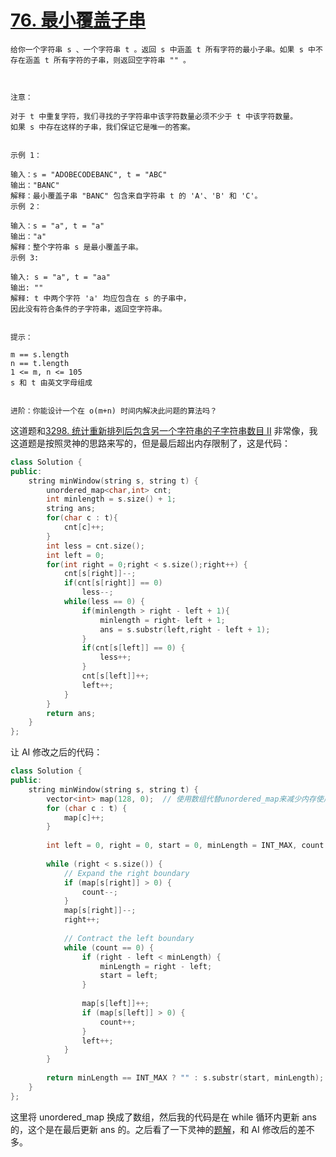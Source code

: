 # [76. 最小覆盖子串](https://leetcode.cn/problems/minimum-window-substring/description/)
```
给你一个字符串 s 、一个字符串 t 。返回 s 中涵盖 t 所有字符的最小子串。如果 s 中不存在涵盖 t 所有字符的子串，则返回空字符串 "" 。

 

注意：

对于 t 中重复字符，我们寻找的子字符串中该字符数量必须不少于 t 中该字符数量。
如果 s 中存在这样的子串，我们保证它是唯一的答案。
 

示例 1：

输入：s = "ADOBECODEBANC", t = "ABC"
输出："BANC"
解释：最小覆盖子串 "BANC" 包含来自字符串 t 的 'A'、'B' 和 'C'。
示例 2：

输入：s = "a", t = "a"
输出："a"
解释：整个字符串 s 是最小覆盖子串。
示例 3:

输入: s = "a", t = "aa"
输出: ""
解释: t 中两个字符 'a' 均应包含在 s 的子串中，
因此没有符合条件的子字符串，返回空字符串。
 

提示：

m == s.length
n == t.length
1 <= m, n <= 105
s 和 t 由英文字母组成
 

进阶：你能设计一个在 o(m+n) 时间内解决此问题的算法吗？
```
这道题和[3298. 统计重新排列后包含另一个字符串的子字符串数目 II](3298.%20统计重新排列后包含另一个字符串的子字符串数目%20II.md)
非常像，我这道题是按照灵神的思路来写的，但是最后超出内存限制了，这是代码：
```cpp
class Solution {
public:
    string minWindow(string s, string t) {
        unordered_map<char,int> cnt;
        int minlength = s.size() + 1;
        string ans;
        for(char c : t){
            cnt[c]++;
        }
        int less = cnt.size();
        int left = 0;
        for(int right = 0;right < s.size();right++) {
            cnt[s[right]]--;
            if(cnt[s[right]] == 0)
                less--;
            while(less == 0) {
                if(minlength > right - left + 1){
                    minlength = right- left + 1;
                    ans = s.substr(left,right - left + 1);
                }
                if(cnt[s[left]] == 0) {
                    less++;
                }
                cnt[s[left]]++;
                left++;
            }
        }
        return ans;
    }
};
```
让 AI 修改之后的代码：
```cpp
class Solution {
public:
    string minWindow(string s, string t) {
        vector<int> map(128, 0);  // 使用数组代替unordered_map来减少内存使用
        for (char c : t) {
            map[c]++;
        }
        
        int left = 0, right = 0, start = 0, minLength = INT_MAX, count = t.size();
        
        while (right < s.size()) {
            // Expand the right boundary
            if (map[s[right]] > 0) {
                count--;
            }
            map[s[right]]--;
            right++;
            
            // Contract the left boundary
            while (count == 0) {
                if (right - left < minLength) {
                    minLength = right - left;
                    start = left;
                }
                
                map[s[left]]++;
                if (map[s[left]] > 0) {
                    count++;
                }
                left++;
            }
        }
        
        return minLength == INT_MAX ? "" : s.substr(start, minLength);
    }
};
```
这里将 unordered_map 换成了数组，然后我的代码是在 while 循环内更新 ans 的，这个是在最后更新 ans 的。之后看了一下灵神的[题解](https://leetcode.cn/problems/minimum-window-substring/solutions/2713911/liang-chong-fang-fa-cong-o52mn-dao-omnfu-3ezz)，和 AI 修改后的差不多。

